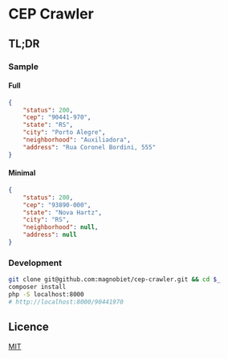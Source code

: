 # CEP Crawler

## TL;DR

### Sample

#### Full

```json
{
	"status": 200,
	"cep": "90441-970",
	"state": "RS",
	"city": "Porto Alegre",
	"neighborhood": "Auxiliadora",
	"address": "Rua Coronel Bordini, 555"
}
```

#### Minimal

```json
{
	"status": 200,
	"cep": "93890-000",
	"state": "Nova Hartz",
	"city": "RS",
	"neighborhood": null,
	"address": null
}
```

### Development

```bash
git clone git@github.com:magnobiet/cep-crawler.git && cd $_
composer install
php -S localhost:8000
# http://localhost:8000/90441970
```

## Licence

[MIT](https://magno.mit-license.org/2017)
